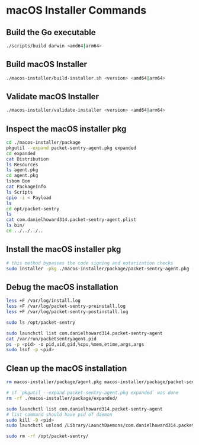 # macOS Installer Commands

## Build the Go executable

```bash
./scripts/build darwin <amd64|arm64>
```

## Build macOS Installer

```bash
./macos-installer/build-installer.sh <version> <amd64|arm64>
```

## Validate macOS Installer

```bash
./macos-installer/validate-installer <version> <amd64|arm64>
```

## Inspect the macOS installer pkg

```bash
cd ./macos-installer/package
pkgutil --expand packet-sentry-agent.pkg expanded
cd expanded
cat Distribution
ls Resources
ls agent.pkg
cd agent.pkg
lsbom Bom
cat PackageInfo
ls Scripts
cpio -i < Payload
ls
cd opt/packet-sentry
ls
cat com.danielhoward314.packet-sentry-agent.plist
ls bin/
cd ../../../..
```

## Install the macOS installer pkg

```bash
# this method bypasses the code signing and notarization checks
sudo installer -pkg ./macos-installer/package/packet-sentry-agent.pkg -target /
```

## Debug the macOS installation

```bash
less +F /var/log/install.log
less +F /var/log/packet-sentry-preinstall.log
less +F /var/log/packet-sentry-postinstall.log

sudo ls /opt/packet-sentry

sudo launchctl list com.danielhoward314.packet-sentry-agent
cat /var/run/packetsentryagent.pid
ps -p <pid> -o pid,uid,gid,%cpu,%mem,etime,args,args
sudo lsof -p <pid>
```

## Clean up the macOS installation

```bash
rm macos-installer/package/agent.pkg macos-installer/package/packet-sentry-agent.pkg

# if `pkgutil --expand packet-sentry-agent.pkg expanded` was done
rm -rf ./macos-installer/package/expanded/ 

sudo launchctl list com.danielhoward314.packet-sentry-agent
# list command should have pid of daemon
sudo kill -9 <pid>
sudo launchctl unload /Library/LaunchDaemons/com.danielhoward314.packet-sentry-agent.plist

sudo rm -rf /opt/packet-sentry/
```